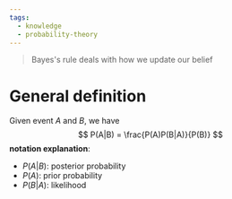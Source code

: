```yaml
---
tags:
  - knowledge
  - probability-theory
---
```

> Bayes's rule deals with how we update our belief

# General definition
Given event $A$ and $B$, we have
$$
P(A|B) = \frac{P(A)P(B|A)}{P(B)}
$$
**notation explanation**:
- $P(A|B)$: posterior probability
- $P(A)$: prior probability
- $P(B|A)$: likelihood
